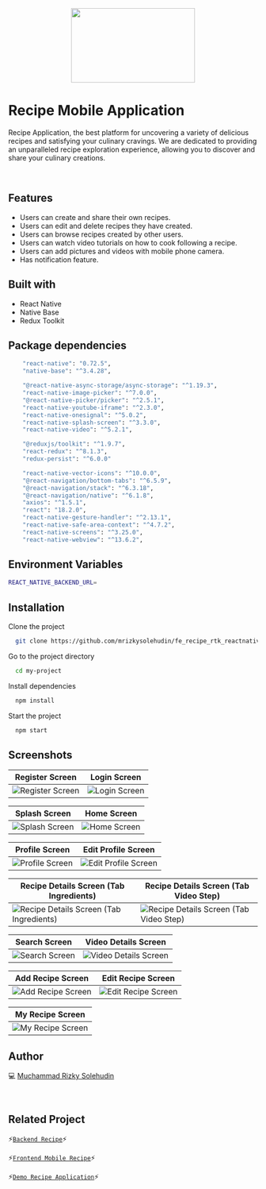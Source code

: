 <div align="center">
 <img height="150" width="250" src="https://github.com/mrizkysolehudin/fe-recipe-rtk/blob/master/public/assets/images/logo-bgyellow.png"  />
</div>

# Recipe Mobile Application

Recipe Application, the best platform for uncovering a variety of delicious recipes and satisfying your culinary cravings. We are dedicated to providing an unparalleled recipe exploration experience, allowing you to discover and share your culinary creations.

<br />

## Features

- Users can create and share their own recipes.
- Users can edit and delete recipes they have created.
- Users can browse recipes created by other users.
- Users can watch video tutorials on how to cook following a recipe.
- Users can add pictures and videos with mobile phone camera.
- Has notification feature.

## Built with

- React Native
- Native Base
- Redux Toolkit

## Package dependencies

```bash
    "react-native": "0.72.5",
    "native-base": "^3.4.28",

    "@react-native-async-storage/async-storage": "^1.19.3",
    "react-native-image-picker": "^7.0.0",
    "@react-native-picker/picker": "^2.5.1",
    "react-native-youtube-iframe": "^2.3.0",
    "react-native-onesignal": "^5.0.2",
    "react-native-splash-screen": "^3.3.0",
    "react-native-video": "^5.2.1",

    "@reduxjs/toolkit": "^1.9.7",
    "react-redux": "^8.1.3",
    "redux-persist": "^6.0.0"

    "react-native-vector-icons": "^10.0.0",
    "@react-navigation/bottom-tabs": "^6.5.9",
    "@react-navigation/stack": "^6.3.18",
    "@react-navigation/native": "^6.1.8",
    "axios": "^1.5.1",
    "react": "18.2.0",
    "react-native-gesture-handler": "^2.13.1",
    "react-native-safe-area-context": "^4.7.2",
    "react-native-screens": "^3.25.0",
    "react-native-webview": "^13.6.2",
```

## Environment Variables

```bash
REACT_NATIVE_BACKEND_URL=
```

## Installation

Clone the project

```bash
  git clone https://github.com/mrizkysolehudin/fe_recipe_rtk_reactnative my-project
```

Go to the project directory

```bash
  cd my-project
```

Install dependencies

```bash
  npm install
```

Start the project

```bash
  npm start
```

## Screenshots

| Register Screen                                                                                                                         | Login Screen                                                                                                                      |
| --------------------------------------------------------------------------------------------------------------------------------------- | --------------------------------------------------------------------------------------------------------------------------------- |
| ![Register Screen](https://github.com/mrizkysolehudin/fe_recipe_rtk_reactnative/blob/master/src/assets/screenshots/register-screen.jpg) | ![Login Screen](https://github.com/mrizkysolehudin/fe_recipe_rtk_reactnative/blob/master/src/assets/screenshots/login-screen.jpg) |

| Splash Screen                                                                                                                       | Home Screen                                                                                                               |
| ----------------------------------------------------------------------------------------------------------------------------------- | ------------------------------------------------------------------------------------------------------------------------- |
| ![Splash Screen](https://github.com/mrizkysolehudin/fe_recipe_rtk_reactnative/blob/master/src/assets/screenshots/splash-screen.jpg) | ![Home Screen](https://github.com/mrizkysolehudin/fe_recipe_rtk_reactnative/blob/master/src/assets/screenshots/home4.jpg) |

| Profile Screen                                                                                                                        | Edit Profile Screen                                                                                                                             |
| ------------------------------------------------------------------------------------------------------------------------------------- | ----------------------------------------------------------------------------------------------------------------------------------------------- |
| ![Profile Screen](https://github.com/mrizkysolehudin/fe_recipe_rtk_reactnative/blob/master/src/assets/screenshots/profile-screen.jpg) | ![Edit Profile Screen](https://github.com/mrizkysolehudin/fe_recipe_rtk_reactnative/blob/master/src/assets/screenshots/edit-profile-screen.jpg) |

| Recipe Details Screen (Tab Ingredients)                                                                                                                                               | Recipe Details Screen (Tab Video Step)                                                                                                                                             |
| ------------------------------------------------------------------------------------------------------------------------------------------------------------------------------------- | ---------------------------------------------------------------------------------------------------------------------------------------------------------------------------------- |
| ![Recipe Details Screen (Tab Ingredients)](https://github.com/mrizkysolehudin/fe_recipe_rtk_reactnative/blob/master/src/assets/screenshots/recipe-details-tab-ingredients-screen.jpg) | ![Recipe Details Screen (Tab Video Step)](https://github.com/mrizkysolehudin/fe_recipe_rtk_reactnative/blob/master/src/assets/screenshots/recipe-details-tab-videostep-screen.jpg) |

| Search Screen                                                                                                                        | Video Details Screen                                                                                                                              |
| ------------------------------------------------------------------------------------------------------------------------------------ | ------------------------------------------------------------------------------------------------------------------------------------------------- |
| ![Search Screen](https://github.com/mrizkysolehudin/fe_recipe_rtk_reactnative/blob/master/src/assets/screenshots/search-screen1.jpg) | ![Video Details Screen](https://github.com/mrizkysolehudin/fe_recipe_rtk_reactnative/blob/master/src/assets/screenshots/video-details-screen.jpg) |

| Add Recipe Screen                                                                                                                           | Edit Recipe Screen                                                                                                                            |
| ------------------------------------------------------------------------------------------------------------------------------------------- | --------------------------------------------------------------------------------------------------------------------------------------------- |
| ![Add Recipe Screen](https://github.com/mrizkysolehudin/fe_recipe_rtk_reactnative/blob/master/src/assets/screenshots/add-recipe-screen.jpg) | ![Edit Recipe Screen](https://github.com/mrizkysolehudin/fe_recipe_rtk_reactnative/blob/master/src/assets/screenshots/edit-recipe-screen.jpg) |

| My Recipe Screen                                                                                                                   |
| ---------------------------------------------------------------------------------------------------------------------------------- |
| ![My Recipe Screen](https://github.com/mrizkysolehudin/fe_recipe_rtk_reactnative/blob/master/src/assets/screenshots/my-recipe.jpg) |

## Author

💻 [Muchammad Rizky Solehudin](https://github.com/mrizkysolehudin)

<br />

## Related Project

⚡[`Backend Recipe`](https://github.com/mrizkysolehudin/be-recipe)⚡

⚡[`Frontend Mobile Recipe`](https://github.com/mrizkysolehudin/fe_recipe_rtk_reactnative)⚡

⚡[`Demo Recipe Application`](https://drive.google.com/drive/folders/1zDYfLxeZS6YwljQZVvuMwKAlLHssGV2Y?usp=sharing)⚡
